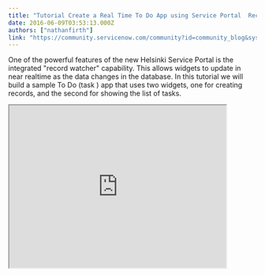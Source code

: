 ```yaml
---
title: "Tutorial Create a Real Time To Do App using Service Portal  Record Watchers"
date: 2016-06-09T03:53:13.000Z
authors: ["nathanfirth"]
link: "https://community.servicenow.com/community?id=community_blog&sys_id=35dda6e9dbd0dbc01dcaf3231f9619fa"
---
```

<p>One of the powerful features of the new Helsinki Service Portal is the integrated "record watcher" capability. This allows widgets to update in near realtime as the data changes in the database. In this tutorial we will build a sample To Do (task ) app that uses two widgets, one for creating records, and the second for showing the list of tasks.</p><p></p><p><iframe src="https://youtube.com/embed/j6omdM8DQug" width="440" height="330"/></p>